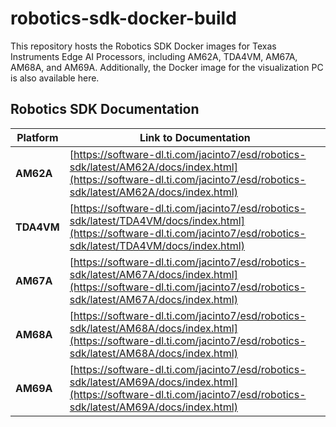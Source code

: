# robotics-sdk-docker-build

This repository hosts the Robotics SDK Docker images for Texas Instruments Edge AI Processors, including AM62A, TDA4VM, AM67A, AM68A, and AM69A. Additionally, the Docker image for the visualization PC is also available here.

## Robotics SDK Documentation

| Platform   | Link to Documentation                                                                                                                                                    |
| ---------- | ------------------------------------------------------------------------------------------------------------------------------------------------------------------------ |
| **AM62A**  | [https://software-dl.ti.com/jacinto7/esd/robotics-sdk/latest/AM62A/docs/index.html](https://software-dl.ti.com/jacinto7/esd/robotics-sdk/latest/AM62A/docs/index.html)   |
| **TDA4VM** | [https://software-dl.ti.com/jacinto7/esd/robotics-sdk/latest/TDA4VM/docs/index.html](https://software-dl.ti.com/jacinto7/esd/robotics-sdk/latest/TDA4VM/docs/index.html) |
| **AM67A**  | [https://software-dl.ti.com/jacinto7/esd/robotics-sdk/latest/AM67A/docs/index.html](https://software-dl.ti.com/jacinto7/esd/robotics-sdk/latest/AM67A/docs/index.html)   |
| **AM68A**  | [https://software-dl.ti.com/jacinto7/esd/robotics-sdk/latest/AM68A/docs/index.html](https://software-dl.ti.com/jacinto7/esd/robotics-sdk/latest/AM68A/docs/index.html)   |
| **AM69A**  | [https://software-dl.ti.com/jacinto7/esd/robotics-sdk/latest/AM69A/docs/index.html](https://software-dl.ti.com/jacinto7/esd/robotics-sdk/latest/AM69A/docs/index.html)   |
